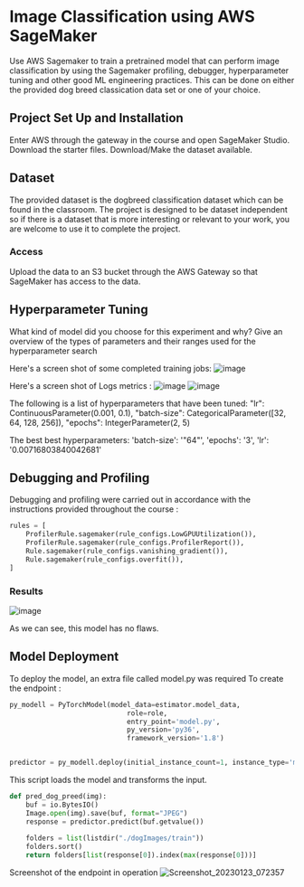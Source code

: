 # Image Classification using AWS SageMaker

Use AWS Sagemaker to train a pretrained model that can perform image classification by using the Sagemaker profiling, debugger, hyperparameter tuning and other good ML engineering practices. This can be done on either the provided dog breed classication data set or one of your choice.

## Project Set Up and Installation
Enter AWS through the gateway in the course and open SageMaker Studio. 
Download the starter files.
Download/Make the dataset available. 

## Dataset
The provided dataset is the dogbreed classification dataset which can be found in the classroom.
The project is designed to be dataset independent so if there is a dataset that is more interesting or relevant to your work, you are welcome to use it to complete the project.

### Access
Upload the data to an S3 bucket through the AWS Gateway so that SageMaker has access to the data. 

## Hyperparameter Tuning
What kind of model did you choose for this experiment and why? Give an overview of the types of parameters and their ranges used for the hyperparameter search

Here's a screen shot of some completed training jobs:
![image](https://user-images.githubusercontent.com/107134115/213970240-86da24c0-b160-47af-9a17-88d277883173.png)


Here's a screen shot of Logs metrics :
![image](https://user-images.githubusercontent.com/107134115/213970682-57dc328c-9981-4316-b389-57a4bde1c60a.png)
![image](https://user-images.githubusercontent.com/107134115/213970704-25447ae4-188e-40e7-8888-ffc48de375c4.png)

The following is a list of hyperparameters that have been tuned:
"lr": ContinuousParameter(0.001, 0.1),
"batch-size": CategoricalParameter([32, 64, 128, 256]),
"epochs": IntegerParameter(2, 5)

The best best hyperparameters:
'batch-size': '"64"',
'epochs': '3',
'lr': '0.00716803840042681'

## Debugging and Profiling
Debugging and profiling were carried out in accordance with the instructions provided throughout the course :
```python
rules = [
    ProfilerRule.sagemaker(rule_configs.LowGPUUtilization()),
    ProfilerRule.sagemaker(rule_configs.ProfilerReport()),
    Rule.sagemaker(rule_configs.vanishing_gradient()),
    Rule.sagemaker(rule_configs.overfit()),
]
```

### Results
![image](https://user-images.githubusercontent.com/107134115/214050037-cf64097b-a741-4b16-8ee8-db9c86a00d8b.png)

As we can see, this model has no flaws.



## Model Deployment
To deploy the model, an extra file called model.py was required
To create the endpoint :
```python
py_modell = PyTorchModel(model_data=estimator.model_data, 
                             role=role, 
                             entry_point='model.py', 
                             py_version='py36',
                             framework_version='1.8')


predictor = py_modell.deploy(initial_instance_count=1, instance_type='ml.m5.xlarge')
```

This script loads the model and transforms the input.

```python
def pred_dog_preed(img):    
    buf = io.BytesIO()
    Image.open(img).save(buf, format="JPEG")
    response = predictor.predict(buf.getvalue())
    
    folders = list(listdir("./dogImages/train"))
    folders.sort()
    return folders[list(response[0]).index(max(response[0]))]
```
Screenshot of the endpoint in operation
![Screenshot_20230123_072357](https://user-images.githubusercontent.com/107134115/214050510-50f04561-6242-4b8e-93f8-500a00183d33.png)

